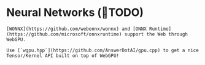 Neural Networks (🔴TODO)
===============

```{note}
[WONNX](https://github.com/webonnx/wonnx) and [ONNX Runtime](https://github.com/microsoft/onnxruntime) support the Web through WebGPU.
```

```{note}
Use [`wgpu.hpp`](https://github.com/AnswerDotAI/gpu.cpp) to get a nice Tensor/Kernel API built on top of WebGPU!
```
